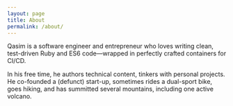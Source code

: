 ```yaml
---
layout: page
title: About
permalink: /about/
---
```

Qasim is a software engineer and entrepreneur who loves writing clean, test-driven Ruby and ES6 code—wrapped in perfectly crafted containers for CI/CD. 

In his free time, he authors technical content, tinkers with personal projects. He co-founded a (defunct) start-up, sometimes rides a dual-sport bike, goes hiking, and has summitted several mountains, including one active volcano.
